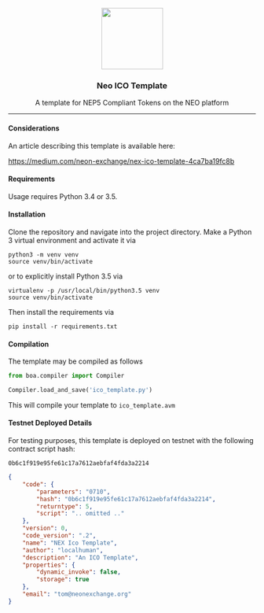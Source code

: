 <p align="center">
  <img
    src="http://neonexchange.org/img/NEX-logo.svg"
    width="125px;">
    
</p>
<h3 align="center">Neo ICO Template</h3>
<p align="center">A template for NEP5 Compliant Tokens on the NEO platform</p>
<hr/>

#### Considerations

An article describing this template is available here:

https://medium.com/neon-exchange/nex-ico-template-4ca7ba19fc8b

#### Requirements

Usage requires Python 3.4 or 3.5.


#### Installation

Clone the repository and navigate into the project directory. 
Make a Python 3 virtual environment and activate it via

```shell
python3 -m venv venv
source venv/bin/activate
```

or to explicitly install Python 3.5 via

    virtualenv -p /usr/local/bin/python3.5 venv
    source venv/bin/activate

Then install the requirements via

```shell
pip install -r requirements.txt
```

#### Compilation

The template may be compiled as follows

```python
from boa.compiler import Compiler

Compiler.load_and_save('ico_template.py')
```


This will compile your template to `ico_template.avm`


#### Testnet Deployed Details

For testing purposes, this template is deployed on testnet with the following contract script hash:

`0b6c1f919e95fe61c17a7612aebfaf4fda3a2214`

```json
{
    "code": {
        "parameters": "0710",
        "hash": "0b6c1f919e95fe61c17a7612aebfaf4fda3a2214",
        "returntype": 5,
        "script": ".. omitted .."
    },
    "version": 0,
    "code_version": ".2",
    "name": "NEX Ico Template",
    "author": "localhuman",
    "description": "An ICO Template",
    "properties": {
        "dynamic_invoke": false,
        "storage": true
    },
    "email": "tom@neonexchange.org"
}
```
